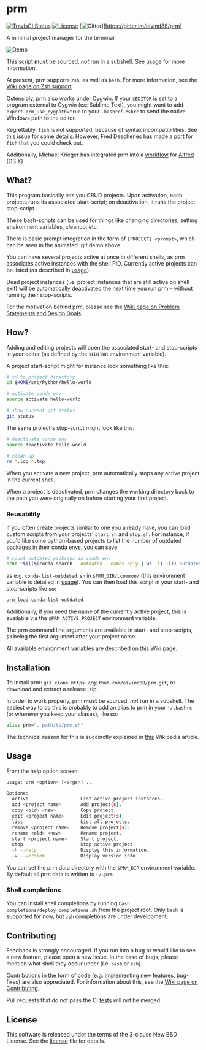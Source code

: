 # prm

[![TravisCI Status](https://api.travis-ci.org/eivind88/prm.svg)](https://travis-ci.org/eivind88/prm)
[![License](http://img.shields.io/badge/license-BSD3-brightgreen.svg)](https://github.com/eivind88/prm/blob/master/LICENSE.txt)
[![Gitter](https://img.shields.io/badge/gitter-join%20chat-brightgreen.svg)][https://gitter.im/eivind88/prm]

A minimal project manager for the terminal.

![Demo](https://github.com/eivind88/prm/blob/demo/prm.gif)

This script **must** be sourced, *not* run in a subshell.
See [usage](#usage) for more information.

At present, prm supports `zsh`, as well as `bash`.
For more information, see the [Wiki page on Zsh support](https://github.com/eivind88/prm/wiki/Zsh-support).

Ostensibly, prm also [works](https://github.com/eivind88/prm/issues/27) under [Cygwin](https://cygwin.com).
If your `$EDITOR` is set to a program external to Cygwin (ex: Sublime Text), you
might want to add `export prm_use_cygpath=true` to your `.bashrc`/`.zshrc` to send
the native Windows path to the editor.

Regrettably, `fish` is not supported, because of syntax incompatibilities.
See [this issue](https://github.com/eivind88/prm/issues/2) for some details.
However, Fred Deschenes has made a [port](https://github.com/FredDeschenes/prm-fish) for `fish` that you could check out.

Additionally, Michael Krieger has integrated prm into a [workflow](https://github.com/M-Krieger/prm-alfred) for [Alfred](https://www.alfredapp.com) (OS X).

## What?
This program basically lets you CRUD projects. Upon activation, each projects runs its associated start-script; on deactivation, it runs the project stop-script.

These bash-scripts can be used for things like changing directories, setting environment variables, cleanup, etc.

There is basic prompt integration in the form of `[PROJECT] <prompt>`, which can be seen in the animated .gif demo above.

You can have several projects active at once in different shells, as prm associates active instances with the shell PID.
Currently active projects can be listed (as described in [usage](#usage)).

Dead project instances (i.e. project instances that are still active on shell exit) will be automatically deactivated the next time you run prm – without running their stop-scripts.

For the motivation behind prm, please see the [Wiki page on Problem Statements and Design Goals](https://github.com/eivind88/prm/wiki/Problem-Statements-and-Design-Goals).

## How?
Adding and editing projects will open the associated start- and stop-scripts in your editor (as defined by the `$EDITOR` environment variable).

A project start-script might for instance look something like this:

```bash
# cd to project directory
cd $HOME/src/Python/hello-world

# activate conda env
source activate hello-world

# show current git status
git status
```

The same project's stop-script might look like this:

```bash
# deactivate conda env
source deactivate hello-world

# clean up
rm *.log *.tmp
```

When you activate a new project, prm automatically stops any active project in the current shell.

When a project is deactivated, prm changes the working directory back to the path you were originally on before starting your first project.

### Reusability
If you often create projects similar to one you already have, you can load custom scripts from your projects' `start.sh` and `stop.sh`.
For instance, if you'd like some python-based projects to list the number of outdated packages in their conda envs, you can save

```bash
# count outdated packages in conda env
echo "$((($(conda search --outdated --names-only | wc -l)-1))) outdated packages in env"
```

as e.g. `conda-list-outdated.sh` in `$PRM_DIR/.common/` (this environment variable is detailed in [usage](#usage)).
You can then load this script in your start- and stop-scripts like so:

```bash
prm_load conda-list-outdated
```

Additionally, if you need the name of the currently active project, this is available via the `$PRM_ACTIVE_PROJECT` environment variable.

The prm command line arguments are available in start- and stop-scripts, `$3` being the first argument after your project name.

All available environment variables are described on [this](https://github.com/eivind88/prm/wiki/Environment-variables) Wiki page.

## Installation
To install prm: `git clone https://github.com/eivind88/prm.git`, or download and extract a release .zip.

In order to work properly, prm **must** be sourced, *not* run in a subshell.
The easiest way to do this is probably to add an alias to prm in your `~/.bashrc` (or wherever you keep your aliases), like so:

```bash
alias prm=". path/to/prm.sh"
```

The technical reason for this is succinctly explained in [this](https://en.wikipedia.org/wiki/Source_(command)) Wikipedia article.

## Usage
From the help option screen:

```bash
usage: prm <option> [<args>] ...

Options:
  active                   List active project instances.
  add <project name>       Add project(s).
  copy <old> <new>         Copy project.
  edit <project name>      Edit project(s).
  list                     List all projects.
  remove <project name>    Remove project(s).
  rename <old> <new>       Rename project.
  start <project name>     Start project.
  stop                     Stop active project.
  -h --help                Display this information.
  -v --version             Display version info.
```

You can set the prm data directory with the `$PRM_DIR` environment variable.
By default all prm data is written to `~/.prm`.

### Shell completions
You can install shell completions by running `bash completions/deploy_completions.sh` from the project root.
Only `bash` is supported for now, but `zsh` completions are under development.

## Contributing
Feedback is strongly encouraged. If you run into a bug or would like to see a new feature, please open a new issue. In the case of bugs, please mention what shell they occur under (i.e. `bash` or `zsh`).

Contributions in the form of code (e.g. implementing new features, bug-fixes) are also appreciated. For information about this, see the [Wiki page on Contributing](https://github.com/eivind88/prm/wiki/Contributing).

Pull requests that do not pass the CI [tests](https://github.com/eivind88/prm/wiki/Contributing/_edit#tests) will not be merged.

## License
This software is released under the terms of the 3-clause New BSD License. See the [license](LICENSE.txt) file for details.
